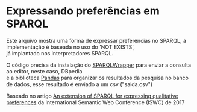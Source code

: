 # Expressando preferências em SPARQL

<p>
Este arquivo mostra uma forma de expressar preferências no SPARQL, a implementação é baseada no uso do 'NOT EXISTS', <br />
já implantado nos interpretadores SPARQL.
</p>
<p>
O código precisa da instalação do <a href="https://sparqlwrapper.readthedocs.io/en/latest/main.html">SPARQLWrapper</a> para enviar a consulta ao editor, neste caso, DBpedia <br />
e a biblioteca <a href="https://pandas.pydata.org/">Pandas</a> para organizar os resultados da pesquisa no banco de dados, esse resultado é enviado a um csv ("saida.csv")
</p>
<p>
Baseado no artigo <a href="https://iswc2017.ai.wu.ac.at/paper-143/">An extension of SPARQL for expressing
qualitative preferences</a> da International Semantic Web Conference (ISWC) de 2017
</p>
